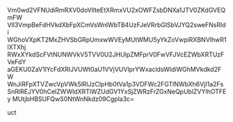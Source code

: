 Vm0wd2VFNUdiRmRXV0doVllteEtXRmxVU2xOWFZsbDNXa1JTV0ZKdGVEQmFW
Vll3VmpBeFdHVkdXbFpXCmVsWnlWbTB4UzFJeVRrbGlSbVJYQ2sweFNsRldi
WGhoVXpKT2MxZHVSbGRpUmxwWVEyMUtWMU5yYkZoVwpiRXBNVlhwR1lXTXhj
RWxXYkdScFVtNUNWVkV5TVV0U2JHUlpZMFprV0FwVFJVcEZWbXRTUzFVeFdY
aGEKU0ZaV1lYcFdXRlJVUWt0aU1VVjVUVlprYWxacldsWldiWGhMVkdkd2FW
WnJiRFpXTVZwcVpVWk5lRlJzClpHb0tVa1p3VDFWc2FGTlNWbXh6VjI1a2Fs
SnRlREJYV0hCelZWWldXRTlWZUdGV1YxSjZWRzFrZGxNeQpUblZVYlhOTFEy
MUtjbHBSUFQwS0NtWnNkdz09Cgpla3c=

uct